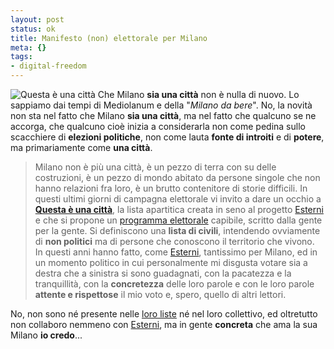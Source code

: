```yaml
--- 
layout: post
status: ok
title: Manifesto (non) elettorale per Milano
meta: {}
tags: 
- digital-freedom
---
```

![Questa è una città](http://fast.mgpf.it/20060525_questaeunacitta.gif)
Che Milano **sia una città** non è nulla di nuovo. Lo sappiamo dai tempi di Mediolanum e della "*Milano da bere*". No, la novità non sta nel fatto che Milano **sia una città**, ma nel fatto che qualcuno se ne accorga, che qualcuno cioè inizia a considerarla non come pedina sullo scacchiere di **elezioni politiche**, non come lauta **fonte di introiti** e di **potere**, ma primariamente come **una città**.  

> Milano non è più una città, è un pezzo di terra con su delle costruzioni, è un pezzo di mondo abitato da persone singole che non hanno relazioni fra loro, è un brutto contenitore di storie difficili.
> In questi ultimi giorni di campagna elettorale vi invito a dare un occhio a **[Questa è una città](http://www.questaeunacitta.com)**, la lista apartitica creata in seno al progetto [Esterni](http://www.esterni.it) e che si propone un [programma elettorale](http://www.questaeunacitta.it/public/_downloads/programma.pdf) capibile, scritto dalla gente per la gente. Si definiscono una **lista di civili**, intendendo ovviamente di **non politici** ma di persone che conoscono il territorio che vivono.  
> In questi anni hanno fatto, come [Esterni](http://www.esterni.it), tantissimo per Milano, ed in un momento politico in cui personalmente mi disgusta votare sia a destra che a sinistra si sono guadagnati, con la pacatezza e la tranquillità, con  la **concretezza** delle loro parole e con le loro parole **attente e rispettose** il mio voto e, spero, quello di altri lettori.  

No, non sono né presente nelle  [loro liste](http://www.questaeunacitta.it/sindaci.aspx) né nel loro collettivo, ed oltretutto non collaboro nemmeno con [Esterni](http://www.esterni.it), ma in gente **concreta** che ama la sua Milano **io credo**... 
